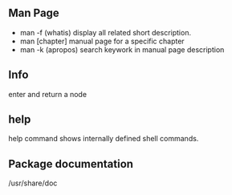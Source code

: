 ## Man Page
- man -f (whatis) display all related short description.
- man [chapter] manual page for a specific chapter
- man -k (apropos) search keywork in manual page description 

## Info
enter and return a node

## help
help command shows internally defined shell commands.

## Package documentation
/usr/share/doc
